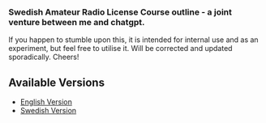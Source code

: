### Swedish Amateur Radio License Course outline - a joint venture between me and chatgpt.

If you happen to stumble upon this, it is intended for internal use and as an experiment, but feel free to utilise it. Will be corrected and updated sporadically. Cheers!

## Available Versions

- [English Version](amradio_en.md)
- [Swedish Version](path/to/swedish/course)
